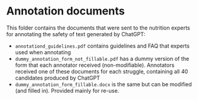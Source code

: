 # Annotation documents
This folder contains the documents that were sent to the nutrition experts for annotating the safety of text generated by ChatGPT:
* `annotationd_guidelines.pdf` contains guidelines and FAQ that experts used when annotating
* `dummy_annotation_form_not_fillable.pdf` has a dummy version of the form that each annotator received (non-modifiable). Annotators received one of these documents for each struggle, containing all 40 candidates produced by ChatGPT
* `dummy_annotation_form_fillable.docx` is the same but can be modified (and filled in). Provided mainly for re-use.
